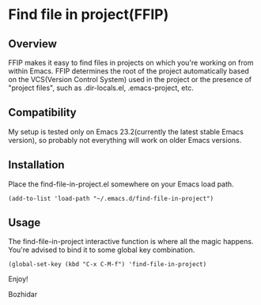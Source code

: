 Find file in project(FFIP)
==========

Overview
----------

FFIP makes it easy to find files in projects on which you're working on from
within Emacs. FFIP determines the root of the project automatically based on
the VCS(Version Control System) used in the project or the presence of 
"project files", such as .dir-locals.el, .emacs-project, etc.

Compatibility
----------

My setup is tested only on Emacs 23.2(currently the latest stable
Emacs version), so probably not everything will work on older Emacs
versions.

Installation
----------
Place the find-file-in-project.el somewhere on your Emacs load path.

`(add-to-list 'load-path "~/.emacs.d/find-file-in-project")`

Usage
----------

The find-file-in-project interactive function is where all the magic happens.
You're advised to bind it to some global key combination.

`(global-set-key (kbd "C-x C-M-f") 'find-file-in-project)`

Enjoy!

Bozhidar
